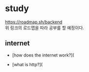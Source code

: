 # study

<https://roadmap.sh/backend><br>
위 링크의 로드맵을 따라 공부를 할 예정이다.

## internet

- [how does the internet work?](

- [what is http?](


